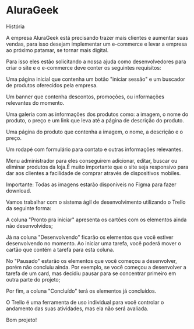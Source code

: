 # AluraGeek
História

A empresa AluraGeek está precisando trazer mais clientes e aumentar suas vendas, para isso desejam implementar um e-commerce e levar a empresa ao próximo patamar, se tornar mais digital.

Para isso eles estão solicitando a nossa ajuda como desenvolvedores para criar o site e o e-commerce deve conter os seguintes requisitos:

Uma página inicial que contenha um botão "iniciar sessão" e um buscador de produtos oferecidos pela empresa.

Um banner que contenha descontos, promoções, ou informações relevantes do momento.

Uma galeria com as informações dos produtos como: a imagem, o nome do produto, o preço e um link que leva até a página de descrição do produto.

Uma página do produto que contenha a imagem, o nome, a descrição e o preço.

Um rodapé com formulário para contato e outras informações relevantes.

Menu administrador para eles conseguirem adicionar, editar, buscar ou eliminar produtos da loja.É muito importante que o site seja responsivo para dar aos clientes a facilidade de comprar através de dispositivos mobiles.

Importante: Todas as imagens estarão disponíveis no Figma para fazer download.



Vamos trabalhar com o sistema ágil de desenvolvimento utilizando o Trello da seguinte forma:

A coluna "Pronto pra iniciar" apresenta os cartões com os elementos ainda não desenvolvidos;

Já na coluna "Desenvolvendo" ficarão os elementos que você estiver desenvolvendo no momento. Ao iniciar uma tarefa, você poderá mover o cartão que contém a tarefa para esta coluna.

No "Pausado" estarão os elementos que você começou a desenvolver, porém não concluiu ainda. Por exemplo, se você começou a desenvolver a tarefa de um card, mas decidiu pausar para se concentrar primeiro em outra parte do projeto;

Por fim, a coluna "Concluído" terá os elementos já concluídos.

O Trello é uma ferramenta de uso individual para você controlar o andamento das suas atividades, mas ela não será avaliada.

Bom projeto!